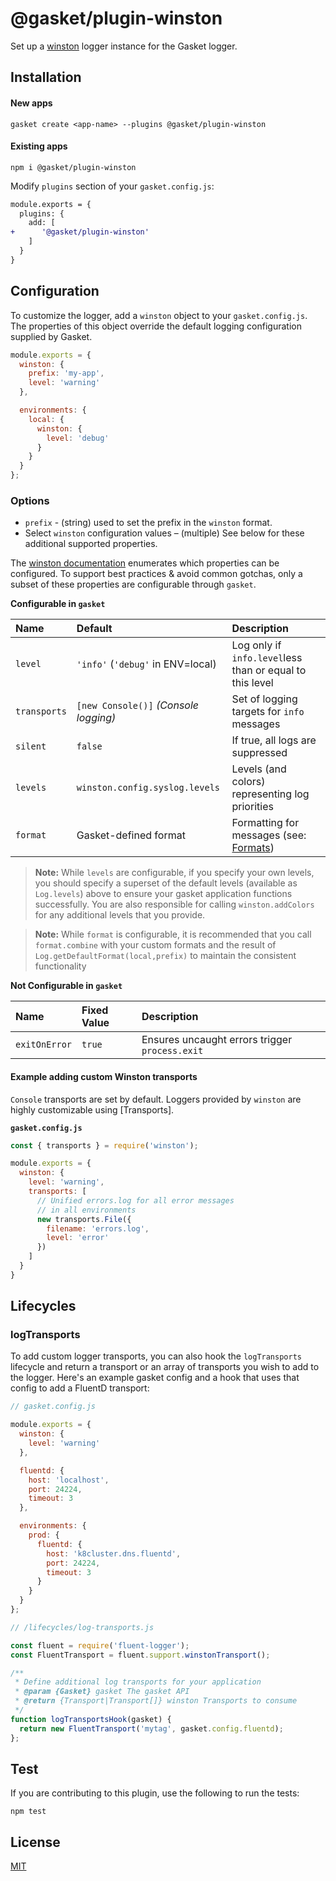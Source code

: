# @gasket/plugin-winston

Set up a [winston] logger instance for the Gasket logger.

## Installation

#### New apps

```shell
gasket create <app-name> --plugins @gasket/plugin-winston
```

#### Existing apps

```shell
npm i @gasket/plugin-winston
```

Modify `plugins` section of your `gasket.config.js`:

```diff
module.exports = {
  plugins: {
    add: [
+      '@gasket/plugin-winston'
    ]
  }
}
```

## Configuration

To customize the logger, add a `winston` object to your `gasket.config.js`. The properties of this object override the default logging configuration supplied by Gasket.

```js
module.exports = {
  winston: {
    prefix: 'my-app',
    level: 'warning'
  },

  environments: {
    local: {
      winston: {
        level: 'debug'
      }
    }
  }
};
```

### Options

- `prefix` - (string) used to set the prefix in the `winston` format.
- Select `winston` configuration values – (multiple) See below for these
  additional supported properties.

The [winston documentation] enumerates which properties can be configured. To support best practices & avoid common gotchas, only a subset of these properties are configurable through `gasket`.

**Configurable in `gasket`**

| Name         | Default                               | Description                                              |
|:-------------|:--------------------------------------|:---------------------------------------------------------|
| `level`      | `'info'` (`'debug'` in ENV=local)     | Log only if `info.level`less than or equal to this level |
| `transports` | `[new Console()]` _(Console logging)_ | Set of logging targets for `info` messages               |
| `silent`     | `false`                               | If true, all logs are suppressed                         |
| `levels`     | `winston.config.syslog.levels`        | Levels (and colors) representing log priorities          |
| `format`      | Gasket-defined format                | Formatting for messages (see: [Formats])                 |

> **Note:** While `levels` are configurable, if you specify your own levels,
> you should specify a superset of the default levels (available
> as `Log.levels`) above to ensure your gasket application functions
> successfully. You are also responsible for calling `winston.addColors` for
> any additional levels that you provide.

> **Note:** While `format` is configurable, it is recommended that you call
> `format.combine` with your custom formats and the result of
> `Log.getDefaultFormat(local,prefix)` to maintain the consistent functionality

**Not Configurable in `gasket`**

| Name          | Fixed Value                    | Description                                     |
|:--------------|:-------------------------------|:------------------------------------------------|
| `exitOnError` | `true`                         | Ensures uncaught errors trigger `process.exit`  |

#### Example adding custom Winston transports

`Console` transports are set by default. Loggers provided by `winston` are
highly customizable using [Transports].

**`gasket.config.js`**

```js
const { transports } = require('winston');

module.exports = {
  winston: {
    level: 'warning',
    transports: [
      // Unified errors.log for all error messages
      // in all environments
      new transports.File({
        filename: 'errors.log',
        level: 'error'
      })
    ]
  }
}
```

## Lifecycles

### logTransports

To add custom logger transports, you can also hook the `logTransports` lifecycle and return a transport or an array of transports you wish to add to the logger. Here's an example gasket config and a hook that uses that config to add a FluentD transport:

```js
// gasket.config.js

module.exports = {
  winston: {
    level: 'warning'
  },

  fluentd: {
    host: 'localhost',
    port: 24224,
    timeout: 3
  },

  environments: {
    prod: {
      fluentd: {
        host: 'k8cluster.dns.fluentd',
        port: 24224,
        timeout: 3
      }
    }
  }
};
```


```js
// /lifecycles/log-transports.js

const fluent = require('fluent-logger');
const FluentTransport = fluent.support.winstonTransport();

/**
 * Define additional log transports for your application
 * @param {Gasket} gasket The gasket API
 * @return {Transport|Transport[]} winston Transports to consume
 */
function logTransportsHook(gasket) {
  return new FluentTransport('mytag', gasket.config.fluentd);
};
```

## Test

If you are contributing to this plugin, use the following to run the tests:

```shell
npm test
```

## License

[MIT](./LICENSE.md)

<!-- LINKS -->

[winston]: https://github.com/winstonjs/winston
[winston documentation]: https://github.com/winstonjs/winston#creating-your-own-logger
[@gasket/plugin-logger]: /packages/gasket-plugin-logger/README.md
[Formats]: https://github.com/winstonjs/winston#formats
